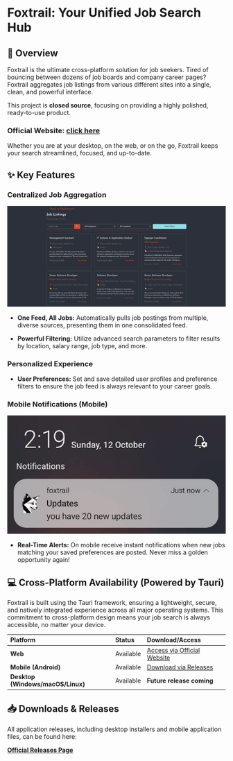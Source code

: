 # Foxtrail: Your Unified Job Search Hub

## 🦊 Overview

Foxtrail is the ultimate cross-platform solution for job seekers. Tired of bouncing between dozens of job boards and company career pages? Foxtrail aggregates job listings from various different sites into a single, clean, and powerful interface.

This project is **closed source**, focusing on providing a highly polished, ready-to-use product.

### **Official Website:** [click here](https://fox-trail.netlify.app/)

Whether you are at your desktop, on the web, or on the go, Foxtrail keeps your search streamlined, focused, and up-to-date.

## ✨ Key Features

### Centralized Job Aggregation

![jobs listings](./assets/listings.png)

- **One Feed, All Jobs:** Automatically pulls job postings from multiple, diverse sources, presenting them in one consolidated feed.

- **Powerful Filtering:** Utilize advanced search parameters to filter results by location, salary range, job type, and more.

### Personalized Experience

- **User Preferences:** Set and save detailed user profiles and preference filters to ensure the job feed is always relevant to your career goals.

<!-- - **Job Saving:** Easily save, categorize, and track jobs you are interested in applying for. -->

### Mobile Notifications (Mobile)

![](./assets/notifications.jpg)

- **Real-Time Alerts:** On mobile receive instant notifications when new jobs matching your saved preferences are posted. Never miss a golden opportunity again!

## 💻 Cross-Platform Availability (Powered by Tauri)

Foxtrail is built using the Tauri framework, ensuring a lightweight, secure, and natively integrated experience across all major operating systems. This commitment to cross-platform design means your job search is always accessible, no matter your device.

| Platform                          | Status    | Download/Access                                                                   |
| :-------------------------------- | :-------- | :-------------------------------------------------------------------------------- |
| **Web**                           | Available | [Access via Official Website](https://fox-trail.netlify.app/)                     |
| **Mobile (Android)**              | Available | [Download via Releases](https://github.com/FoxwareDen/Foxtrail-frontend/releases) |
| **Desktop (Windows/macOS/Linux)** | Available | **Future release coming**                                                         |

<!-- *[Download via Releases](#📥-downloads--releases) -->

## 📥 Downloads & Releases

All application releases, including desktop installers and mobile application files, can be found here:

**[Official Releases Page](https://github.com/FoxwareDen/Foxtrail-frontend/releases)**
